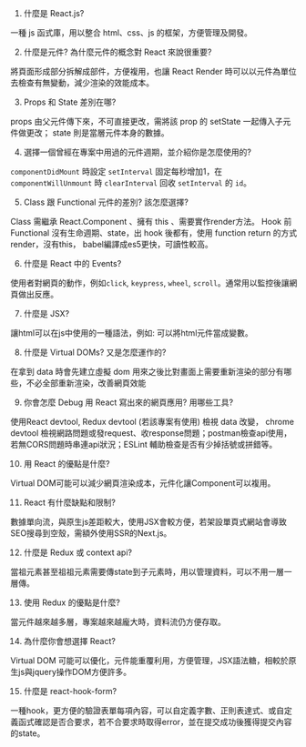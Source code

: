 1. 什麼是 React.js?

一種 js 函式庫，用以整合 html、css、js 的框架，方便管理及開發。

2. 什麼是元件? 為什麼元件的概念對 React 來說很重要?

將頁面形成部分拆解成部件，方便複用，也讓 React Render 時可以以元件為單位去檢查有無變動，減少渲染的效能成本。

3. Props 和 State 差別在哪?

props 由父元件傳下來，不可直接更改，需將該 prop 的 setState 一起傳入子元件做更改； state 則是當層元件本身的數據。

4. 選擇⼀個曾經在專案中⽤過的元件週期，並介紹你是怎麼使⽤的?

`componentDidMount` 時設定 `setInterval` 固定每秒增加1，在 `componentWillUnmount` 時 `clearInterval` 回收 `setInterval` 的 `id`。

5. Class 跟 Functional 元件的差別? 該怎麼選擇?

Class 需繼承 React.Component 、擁有 this 、需要實作render方法。
Hook 前 Functional 沒有生命週期、state，出 hook 後都有，使用 function return 的方式render，沒有this， babel編譯成es5更快，可讀性較高。

6. 什麼是 React 中的 Events?

使用者對網頁的動作，例如`click`, `keypress`, `wheel`, `scroll`。通常用以監控後讓網頁做出反應。


7. 什麼是 JSX?

讓html可以在js中使用的一種語法，例如: 可以將html元件當成變數。

8. 什麼是 Virtual DOMs? ⼜是怎麼運作的?

在拿到 data 時會先建立虛擬 dom 用來之後比對畫面上需要重新渲染的部分有哪些，不必全部重新渲染，改善網頁效能

9. 你會怎麼 Debug ⽤ React 寫出來的網⾴應⽤? ⽤哪些⼯具?

使用React devtool, Redux devtool (若該專案有使用) 檢視 data 改變， chrome devtool 檢視網路問題或發request、收response問題；postman檢查api使用，若無CORS問題時串連api狀況；ESLint 輔助檢查是否有少掉括號或拼錯等。

10. ⽤ React 的優點是什麼?

Virtual DOM可能可以減少網頁渲染成本，元件化讓Component可以複用。

11. React 有什麼缺點和限制?

數據單向流，與原生js差距較大，使用JSX會較方便，若架設單頁式網站會導致SEO搜尋到空殼，需額外使用SSR的Next.js。

12. 什麼是 Redux 或 context api?

當祖元素甚至祖祖元素需要傳state到子元素時，用以管理資料，可以不用一層一層傳。

13. 使⽤ Redux 的優點是什麼?

當元件越來越多層，專案越來越龐大時，資料流仍方便存取。

14. 為什麼你會想選擇 React?

Virtual DOM 可能可以優化，元件能重覆利用，方便管理，JSX語法糖，相較於原生js與jquery操作DOM方便許多。

15. 什麼是 react-hook-form?

一種hook，更方便的驗證表單每項內容，可以自定義字數、正則表達式、或自定義函式確認是否合要求，若不合要求時取得error，並在提交成功後獲得提交內容的state。
